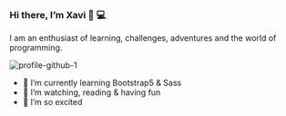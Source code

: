 ### Hi there, I’m Xavi 👋 💻
I am an enthusiast of learning, challenges, adventures and the world of programming.

![profile-github-1](https://user-images.githubusercontent.com/106382364/173441369-b8a81ceb-196b-48e7-896a-46a945a28533.jpg)

- 🌱 I’m currently learning Bootstrap5 & Sass
- 👯 I’m watching, reading & having fun
- 🧐 I’m so excited

<!--
**XaviOli/XaviOli** is a ✨ _special_ ✨ repository because its `README.md` (this file) appears on your GitHub profile.

Here are some ideas to get you started:

- 🔭 I’m currently working on ...
- 🌱 I’m currently learning REACT
- 👯 I’m looking to collaborate on ...
- 🤔 I’m looking for help with ...
- 💬 Ask me about ...
- 📫 How to reach me: ...
- 😄 Pronouns: ...
- ⚡ Fun fact: ...
-->
